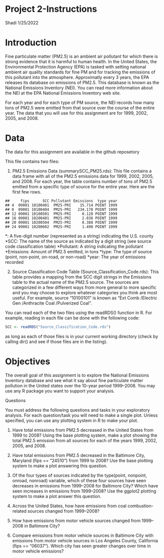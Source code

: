 Project 2-Instructions
================
Shadi
1/25/2022

# Introduction

Fine particulate matter (PM2.5) is an ambient air pollutant for which
there is strong evidence that it is harmful to human health. In the
United States, the Environmental Protection Agency (EPA) is tasked with
setting national ambient air quality standards for fine PM and for
tracking the emissions of this pollutant into the atmosphere.
Approximatly every 3 years, the EPA releases its database on emissions
of PM2.5. This database is known as the National Emissions Inventory
(NEI). You can read more information about the NEI at the EPA National
Emissions Inventory web site.

For each year and for each type of PM source, the NEI records how many
tons of PM2.5 were emitted from that source over the course of the
entire year. The data that you will use for this assignment are for
1999, 2002, 2005, and 2008.

# Data

The data for this assignment are available in the github reposetory

This file contains two files:

1.  PM2.5 Emissions Data (summarySCC\_PM25.rds): This file contains a
    data frame with all of the PM2.5 emissions data for 1999, 2002,
    2005, and 2008. For each year, the table contains number of tons of
    PM2.5 emitted from a specific type of source for the entire year.
    Here are the first few rows.

<!-- end list -->

    ##     fips      SCC Pollutant Emissions  type year
    ## 4  09001 10100401  PM25-PRI    15.714 POINT 1999
    ## 8  09001 10100404  PM25-PRI   234.178 POINT 1999
    ## 12 09001 10100501  PM25-PRI     0.128 POINT 1999
    ## 16 09001 10200401  PM25-PRI     2.036 POINT 1999
    ## 20 09001 10200504  PM25-PRI     0.388 POINT 1999
    ## 24 09001 10200602  PM25-PRI     1.490 POINT 1999

*: A five-digit number (represented as a string) indicating the U.S.
county *SCC: The name of the source as indicated by a digit string (see
source code classification table) *Pollutant: A string indicating the
pollutant *Emissions: Amount of PM2.5 emitted, in tons *type: The type
of source (point, non-point, on-road, or non-road) *year: The year of
emissions recorded

2.  Source Classification Code Table (Source\_Classification\_Code.rds):
    This table provides a mapping from the SCC digit strings in the
    Emissions table to the actual name of the PM2.5 source. The sources
    are categorized in a few different ways from more general to more
    specific and you may choose to explore whatever categories you think
    are most useful. For example, source “10100101” is known as “Ext
    Comb /Electric Gen /Anthracite Coal /Pulverized Coal”.

You can read each of the two files using the readRDS() function in R.
For example, reading in each file can be done with the following code:

``` r
SCC <- readRDS("Source_Classification_Code.rds")
```

as long as each of those files is in your current working directory
(check by calling dir() and see if those files are in the listing).

# Objectives

The overall goal of this assignment is to explore the National Emissions
Inventory database and see what it say about fine particulate matter
pollution in the United states over the 10-year period 1999–2008. You
may use any R package you want to support your analysis.

Questions

You must address the following questions and tasks in your exploratory
analysis. For each question/task you will need to make a single plot.
Unless specified, you can use any plotting system in R to make your
plot.

1.  Have total emissions from PM2.5 decreased in the United States from
    1999 to 2008? Using the base plotting system, make a plot showing
    the total PM2.5 emission from all sources for each of the years
    1999, 2002, 2005, and 2008.

2.  Have total emissions from PM2.5 decreased in the Baltimore City,
    Maryland (fips == “24510”) from 1999 to 2008? Use the base plotting
    system to make a plot answering this question.

3.  Of the four types of sources indicated by the type(point, nonpoint,
    onroad, nonroad) variable, which of these four sources have seen
    decreases in emissions from 1999–2008 for Baltimore City? Which have
    seen increases in emissions from 1999–2008? Use the ggplot2 plotting
    system to make a plot answer this question.

4.  Across the United States, how have emissions from coal
    combustion-related sources changed from 1999–2008?

5.  How have emissions from motor vehicle sources changed from 1999–2008
    in Baltimore City?

6.  Compare emissions from motor vehicle sources in Baltimore City with
    emissions from motor vehicle sources in Los Angeles County,
    California (fips == “06037”). Which city has seen greater changes
    over time in motor vehicle emissions?
